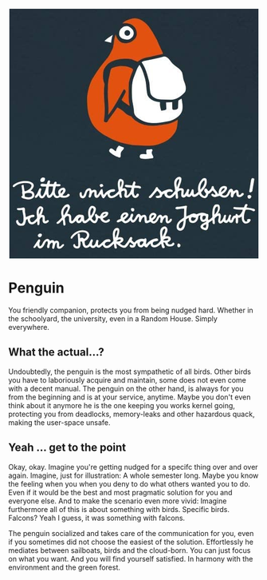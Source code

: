 <p align="center">
<img alt="Pls dont nudge. Got yoghurt in my backpack" src="doc/banner.jpeg" />
</p>

# Penguin

You friendly companion, protects you from being nudged hard. Whether in the schoolyard, the university, even in a Random House. Simply everywhere.

## What the actual...?

Undoubtedly, the penguin is the most sympathetic of all birds. Other birds you have to laboriously acquire and maintain, some does not even come with a decent manual. The penguin on the other hand, is always for you from the beginning and is at your service, anytime. Maybe you don't even think about it anymore he is the one keeping you works kernel going, protecting you from deadlocks, memory-leaks and other hazardous quack, making the user-space unsafe.

## Yeah ... get to the point

Okay, okay. Imagine you're getting nudged for a specifc thing over and over again. Imagine, just for illustration: A whole semester long. Maybe you know the feeling when you when you deny to do what others wanted you to do. Even if it would be the best and most pragmatic solution for you and everyone else. And to make the scenario even more vivid: Imagine furthermore all of this is about something with birds. Specific birds. Falcons? Yeah I guess, it was something with falcons.

The penguin socialized and takes care of the communication for you, even if you sometimes did not choose the easiest of the solution. Effortlessly he mediates between sailboats, birds and the cloud-born. You can just focus on what you want. And you will find yourself satisfied. In harmony with the environment and the green forest.
